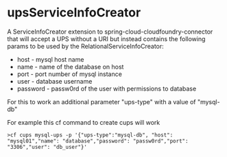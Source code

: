 upsServiceInfoCreator
=====================

A ServiceInfoCreator extension to spring-cloud-cloudfoundry-connector that will accept a UPS without a URI but instead contains the following params to be used by the RelationalServiceInfoCreator:
* host - mysql host name
* name - name of the database on host
* port - port number of mysql instance
* user - database username
* password - passw0rd of the user with permissions to database

For this to work an additional parameter "ups-type" with a value of "mysql-db"

For example this cf command to create cups will work

```
>cf cups mysql-ups -p '{"ups-type":"mysql-db", "host": "mysql01","name": "database","password": "passw0rd","port": "3306","user": "db_user"}'
```
